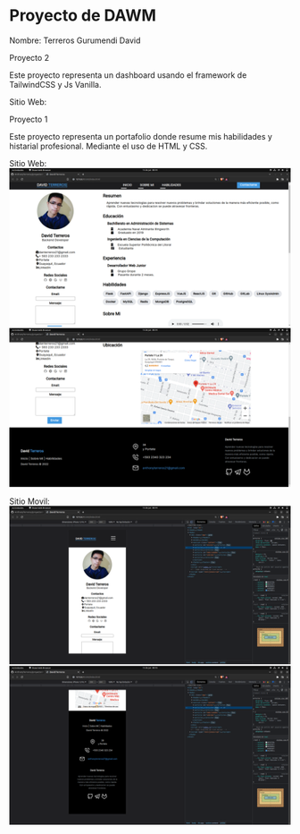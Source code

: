 # Proyecto de DAWM

Nombre: Terreros Gurumendi David

Proyecto 2

Este proyecto representa un dashboard usando el framework de TailwindCSS y Js Vanilla.

Sitio Web:

Proyecto 1

Este proyecto representa un portafolio donde resume mis habilidades y histarial profesional.
Mediante el uso de HTML y CSS.

Sitio Web:
![Screenshot](assets/web1.png)
![Screenshot](assets/web2.png)

Sitio Movil:
![Screenshot](assets/movil1.png)
![Screenshot](assets/movil2.png)
